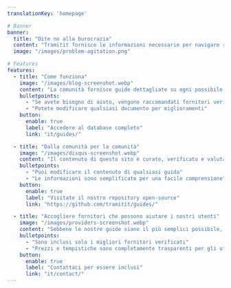 ```yaml
---
translationKey: 'homepage'

# Banner
banner:
  title: "Dite no alla burocrazia"
  content: "Tramitit fornisce le informazioni necessarie per navigare rapidamente nelle procedure governative. Iniziate cercando il modulo che desiderate o navigate nelle nostre sezioni in alto."
  image: "/images/problem-agitation.png"

# Features
features:
  - title: "Come funziona"
    image: "/images/blog-screenshot.webp"
    content: "La comunità fornisce guide dettagliate su ogni possibile processo burocratico che potreste affrontare."
    bulletpoints:
      - "Se avete bisogno di aiuto, vengono raccomandati fornitori verificati"
      - "Potete modificare qualsiasi documento per miglioramenti"
    button:
      enable: true
      label: "Accedere al database completo"
      link: "it/guides/"

  - title: "Dalla comunità per la comunità"
    image: "/images/disqus-screenshot.webp"
    content: "Il contenuto di questo sito è curato, verificato e valutato dalla comunità."
    bulletpoints:
      - "Puoi modificare il contenuto di qualsiasi guida"
      - "Le informazioni sono semplificate per una facile comprensione"
    button:
      enable: true
      label: "Visitate il nostro repository open-source"
      link: "https://github.com/tramitit/guides/"

  - title: "Accogliere fornitori che possono aiutare i nostri utenti"
    image: "/images/providers-screenshot.webp"
    content: "Sebbene le nostre guide siano il più semplici possibile, gli utenti possono ancora preferire delegare compiti a un fornitore selezionato."
    bulletpoints:
      - "Sono inclusi solo i migliori fornitori verificati"
      - "Prezzi e tempistiche sono completamente trasparenti per gli utenti"
    button:
      enable: true
      label: "Contattaci per essere inclusi"
      link: "it/contact/"
---
```

